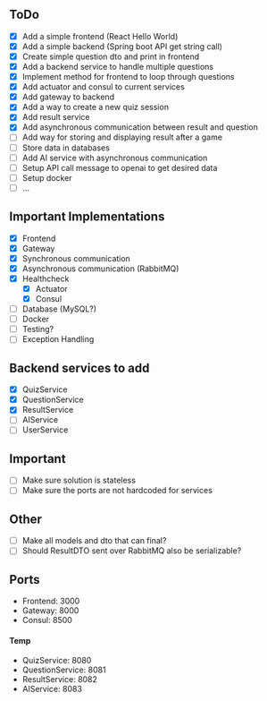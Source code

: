 ## ToDo

- [x] Add a simple frontend (React Hello World)
- [x] Add a simple backend (Spring boot API get string call)
- [x] Create simple question dto and print in frontend
- [x] Add a backend service to handle multiple questions
- [x] Implement method for frontend to loop through questions
- [x] Add actuator and consul to current services
- [x] Add gateway to backend
- [x] Add a way to create a new quiz session
- [x] Add result service
- [x] Add asynchronous communication between result and question
- [ ] Add way for storing and displaying result after a game
- [ ] Store data in databases
- [ ] Add AI service with asynchronous communication
- [ ] Setup API call message to openai to get desired data
- [ ] Setup docker
- [ ] ...

## Important Implementations

- [x] Frontend
- [x] Gateway
- [x] Synchronous communication
- [x] Asynchronous communication (RabbitMQ)
- [x] Healthcheck
  - [x] Actuator
  - [x] Consul
- [ ] Database (MySQL?)
- [ ] Docker
- [ ] Testing?
- [ ] Exception Handling

## Backend services to add

- [x] QuizService
- [x] QuestionService
- [x] ResultService
- [ ] AIService
- [ ] UserService

## Important

- [ ] Make sure solution is stateless
- [ ] Make sure the ports are not hardcoded for services

## Other

- [ ] Make all models and dto that can final?
- [ ] Should ResultDTO sent over RabbitMQ also be serializable?

## Ports

- Frontend: 3000
- Gateway: 8000
- Consul: 8500

#### Temp

- QuizService: 8080
- QuestionService: 8081
- ResultService: 8082
- AIService: 8083
